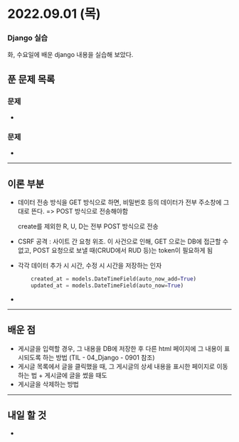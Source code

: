 # 2022.09.01 (목)

### Django 실습

화, 수요일에 배운 django 내용을 실습해 보았다.

## 푼 문제 목록

### 문제

- 



###  문제

- 


---

## 이론 부분

- 데이터 전송 방식을 GET 방식으로 하면, 비밀번호 등의 데이터가 전부 주소창에 그대로 뜬다. =>  POST 방식으로 전송해야함

  create를 제외한 R, U, D는 전부 POST 방식으로 전송

- CSRF 공격 : 사이트 간 요청 위조. 이 사건으로 인해, GET 으로는 DB에 접근할 수 없고, POST 요청으로 보낼 때(CRUD에서 RUD 등)는 token이 필요하게 됨

- 각각 데이터 추가 시 시간, 수정 시 시간을 저장하는 인자

  ```python
      created_at = models.DateTimeField(auto_now_add=True)
      updated_at = models.DateTimeField(auto_now=True)
  ```

- 

---

## 배운 점

- 게시글을 입력할 경우, 그 내용을 DB에 저장한 후 다른 html 페이지에 그 내용이 표시되도록 하는 방법 (TIL - 04_Django - 0901 참조)
- 게시글 목록에서 글을 클릭했을 때, 그 게시글의 상세 내용을 표시한 페이지로 이동하는 법 + 게시글에 글을 썼을 때도
- 게시글을 삭제하는 방법


---

## 내일 할 것

- 

